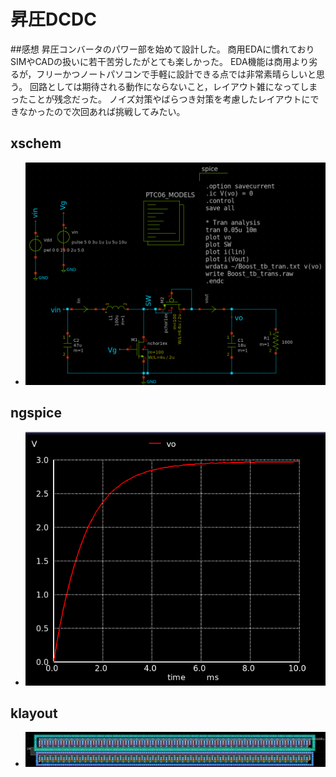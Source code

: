 # 昇圧DCDC
##感想
昇圧コンバータのパワー部を始めて設計した。
商用EDAに慣れておりSIMやCADの扱いに若干苦労したがとても楽しかった。
EDA機能は商用より劣るが，フリーかつノートパソコンで手軽に設計できる点では非常素晴らしいと思う。
回路としては期待される動作にならないこと，レイアウト雑になってしまったことが残念だった。
ノイズ対策やばらつき対策を考慮したレイアウトにできなかったので次回あれば挑戦してみたい。

## xschem
- ![Boost_xschem](images/Boost_xschem.png)

## ngspice
- ![Boost_ngspice](images/Boost_ngspice.png)

## klayout
- ![Boost_klayout](images/Boost_klayout.png)
